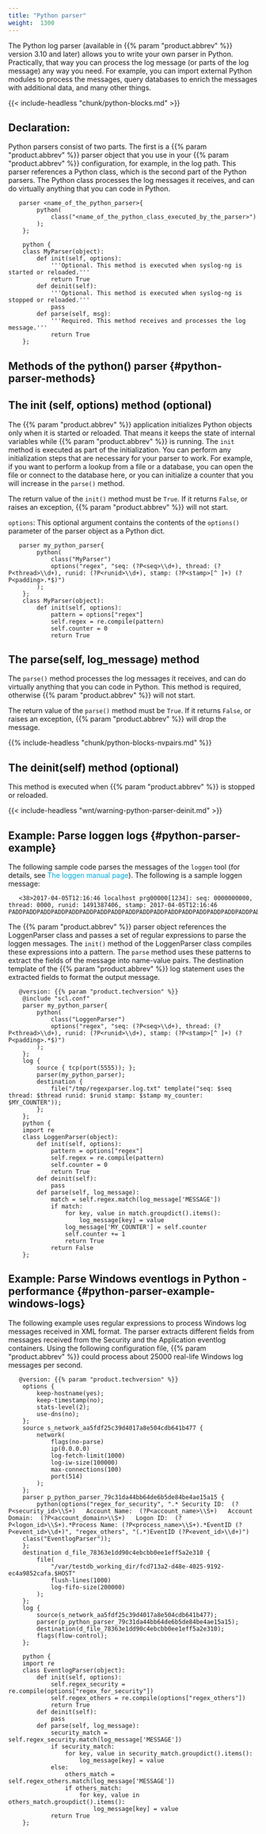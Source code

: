 ```yaml
---
title: "Python parser"
weight:  1300
---
```

<!-- DISCLAIMER: This file is based on the syslog-ng Open Source Edition documentation https://github.com/balabit/syslog-ng-ose-guides/commit/2f4a52ee61d1ea9ad27cb4f3168b95408fddfdf2 and is used under the terms of The syslog-ng Open Source Edition Documentation License. The file has been modified by Axoflow. -->

The Python log parser (available in {{% param "product.abbrev" %}} version 3.10 and later) allows you to write your own parser in Python. Practically, that way you can process the log message (or parts of the log message) any way you need. For example, you can import external Python modules to process the messages, query databases to enrich the messages with additional data, and many other things.

{{< include-headless "chunk/python-blocks.md" >}}

## Declaration:

Python parsers consist of two parts. The first is a {{% param "product.abbrev" %}} parser object that you use in your {{% param "product.abbrev" %}} configuration, for example, in the log path. This parser references a Python class, which is the second part of the Python parsers. The Python class processes the log messages it receives, and can do virtually anything that you can code in Python.

```shell
   parser <name_of_the_python_parser>{
        python(
            class("<name_of_the_python_class_executed_by_the_parser>")
        );
    };
    
    python {
    class MyParser(object):
        def init(self, options):
            '''Optional. This method is executed when syslog-ng is started or reloaded.'''
            return True
        def deinit(self):
            '''Optional. This method is executed when syslog-ng is stopped or reloaded.'''
            pass
        def parse(self, msg):
            '''Required. This method receives and processes the log message.'''
            return True
    };
```



## Methods of the python() parser {#python-parser-methods}


## The init (self, options) method (optional)

The {{% param "product.abbrev" %}} application initializes Python objects only when it is started or reloaded. That means it keeps the state of internal variables while {{% param "product.abbrev" %}} is running. The `init` method is executed as part of the initialization. You can perform any initialization steps that are necessary for your parser to work. For example, if you want to perform a lookup from a file or a database, you can open the file or connect to the database here, or you can initialize a counter that you will increase in the `parse()` method.

The return value of the `init()` method must be `True`. If it returns `False`, or raises an exception, {{% param "product.abbrev" %}} will not start.

`options`: This optional argument contains the contents of the `options()` parameter of the parser object as a Python dict.

```shell
   parser my_python_parser{
        python(
            class("MyParser")
            options("regex", "seq: (?P<seq>\\d+), thread: (?P<thread>\\d+), runid: (?P<runid>\\d+), stamp: (?P<stamp>[^ ]+) (?P<padding>.*$)")
        );
    };
    class MyParser(object):
        def init(self, options):
            pattern = options["regex"]
            self.regex = re.compile(pattern)
            self.counter = 0
            return True
```



## The parse(self, log_message) method

The `parse()` method processes the log messages it receives, and can do virtually anything that you can code in Python. This method is required, otherwise {{% param "product.abbrev" %}} will not start.

The return value of the `parse()` method must be `True`. If it returns `False`, or raises an exception, {{% param "product.abbrev" %}} will drop the message.

{{% include-headless "chunk/python-blocks-nvpairs.md" %}}



## The deinit(self) method (optional)

This method is executed when {{% param "product.abbrev" %}} is stopped or reloaded.

{{< include-headless "wnt/warning-python-parser-deinit.md" >}}

## Example: Parse loggen logs {#python-parser-example}

The following sample code parses the messages of the `loggen` tool (for details, see <span class="mcFormatColor" style="color: #04aada;">The loggen manual page</span>). The following is a sample loggen message:

```shell
   <38>2017-04-05T12:16:46 localhost prg00000[1234]: seq: 0000000000, thread: 0000, runid: 1491387406, stamp: 2017-04-05T12:16:46 PADDPADDPADDPADDPADDPADDPADDPADDPADDPADDPADDPADDPADDPADDPADDPADDPADDPADDPADDPADDPADDPADDPADDPADDPADDPADDPADDPADDPADDPADDPADDPADD
```

The {{% param "product.abbrev" %}} parser object references the LoggenParser class and passes a set of regular expressions to parse the loggen messages. The `init()` method of the LoggenParser class compiles these expressions into a pattern. The `parse` method uses these patterns to extract the fields of the message into name-value pairs. The destination template of the {{% param "product.abbrev" %}} log statement uses the extracted fields to format the output message.

```shell
   @version: {{% param "product.techversion" %}}
    @include "scl.conf"
    parser my_python_parser{
        python(
            class("LoggenParser")
            options("regex", "seq: (?P<seq>\\d+), thread: (?P<thread>\\d+), runid: (?P<runid>\\d+), stamp: (?P<stamp>[^ ]+) (?P<padding>.*$)")
        );
    };
    log {
        source { tcp(port(5555)); };
        parser(my_python_parser);
        destination {
            file("/tmp/regexparser.log.txt" template("seq: $seq thread: $thread runid: $runid stamp: $stamp my_counter: $MY_COUNTER"));
        };
    };
    python {
    import re
    class LoggenParser(object):
        def init(self, options):
            pattern = options["regex"]
            self.regex = re.compile(pattern)
            self.counter = 0
            return True
        def deinit(self):
            pass
        def parse(self, log_message):
            match = self.regex.match(log_message['MESSAGE'])
            if match:
                for key, value in match.groupdict().items():
                    log_message[key] = value
                log_message['MY_COUNTER'] = self.counter
                self.counter += 1
                return True
            return False
    };
```



## Example: Parse Windows eventlogs in Python - performance {#python-parser-example-windows-logs}

The following example uses regular expressions to process Windows log messages received in XML format. The parser extracts different fields from messages received from the Security and the Application eventlog containers. Using the following configuration file, {{% param "product.abbrev" %}} could process about 25000 real-life Windows log messages per second.

```shell
   @version: {{% param "product.techversion" %}}
    options {
        keep-hostname(yes);
        keep-timestamp(no);
        stats-level(2);
        use-dns(no);
    };
    source s_network_aa5fdf25c39d4017a8e504cdb641b477 {
        network(
            flags(no-parse)
            ip(0.0.0.0)
            log-fetch-limit(1000)
            log-iw-size(100000)
            max-connections(100)
            port(514)
        );
    };
    parser p_python_parser_79c31da44bb64de6b5de84be4ae15a15 {
        python(options("regex_for_security", ".* Security ID:  (?P<security_id>\\S+)   Account Name:  (?P<account_name>\\S+)   Account Domain:  (?P<account_domain>\\S+)   Logon ID:  (?P<logon_id>\\S+).*Process Name: (?P<process_name>\\S+).*EventID (?P<event_id>\\d+)", "regex_others", "(.*)EventID (?P<event_id>\\d+)")
    class("EventlogParser"));
    };
    destination d_file_78363e1dd90c4ebcbb0ee1eff5a2e310 {
        file(
            "/var/testdb_working_dir/fcd713a2-d48e-4025-9192-ec4a9852cafa.$HOST"
            flush-lines(1000)
            log-fifo-size(200000)
        );
    };
    log {
        source(s_network_aa5fdf25c39d4017a8e504cdb641b477);
        parser(p_python_parser_79c31da44bb64de6b5de84be4ae15a15);
        destination(d_file_78363e1dd90c4ebcbb0ee1eff5a2e310);
        flags(flow-control);
    };
    
    python {
    import re
    class EventlogParser(object):
        def init(self, options):
            self.regex_security = re.compile(options["regex_for_security"])
            self.regex_others = re.compile(options["regex_others"])
            return True
        def deinit(self):
            pass
        def parse(self, log_message):
            security_match = self.regex_security.match(log_message['MESSAGE'])
            if security_match:
                for key, value in security_match.groupdict().items():
                    log_message[key] = value
            else:
                others_match = self.regex_others.match(log_message['MESSAGE'])
                if others_match:
                    for key, value in others_match.groupdict().items():
                        log_message[key] = value
            return True
    };
```

